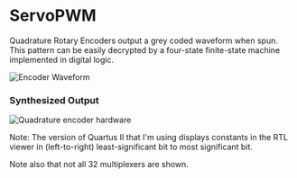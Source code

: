 ServoPWM
========

Quadrature Rotary Encoders output a grey coded waveform when spun. This pattern
can be easily decrypted by a four-state finite-state machine implemented in 
digital logic.

![Encoder Waveform](http://joshuavasquez.com/docs/assets/img/Tutorials/OpticalRotaryEncoderTheory/waveformCropped.png)

### Synthesized Output
![Quadrature encoder hardware](https://raw.githubusercontent.com/Poofjunior/HardwareModules/master/QuadratureEncoder/QuadratureEncoderSynthesizedOutput.png)

Note: The version of Quartus II that I'm using displays constants in the RTL 
viewer in (left-to-right) least-significant bit to most significant bit. 

Note also that not all 32 multiplexers are shown.
